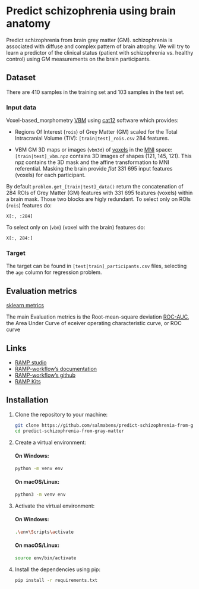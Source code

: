 # Predict schizophrenia using brain anatomy

Predict schizophrenia from brain grey matter (GM). schizophrenia is associated with diffuse and complex pattern of brain atrophy. We will try to learn a predictor of the clinical status (patient with schizophrenia vs. healthy control) using GM measurements on the brain participants.

## Dataset

There are 410 samples in the training set and 103 samples in the test set.

### Input data

Voxel-based_morphometry [VBM](https://en.wikipedia.org/wiki/Voxel-based_morphometry)
using [cat12](http://www.neuro.uni-jena.de/cat/) software which provides:

- Regions Of Interest (`rois`) of Grey Matter (GM) scaled for the Total
  Intracranial Volume (TIV): `[train|test]_rois.csv` 284 features.

- VBM GM 3D maps or images (`vbm3d`) of [voxels](https://en.wikipedia.org/wiki/Voxel) in the
  [MNI](https://en.wikipedia.org/wiki/Talairach_coordinates) space:
  `[train|test]_vbm.npz` contains 3D images of shapes (121, 145, 121).
  This npz contains the 3D mask and the affine transformation to MNI
  referential. Masking the brain provide *flat* 331 695 input features (voxels)
  for each participant.

By default `problem.get_[train|test]_data()` return the concatenation of 284 ROIs of
Grey Matter (GM) features with 331 695 features (voxels) within a brain mask.
Those two blocks are higly redundant.
To select only on ROIs (`rois`) features do:

```
X[:, :284]
```

To select only on (`vbm`) (voxel with the brain) features do:

```
X[:, 284:]
```

### Target

The target can be found in `[test|train]_participants.csv` files, selecting the
`age` column for regression problem.

## Evaluation metrics

[sklearn metrics](https://scikit-learn.org/stable/modules/model_evaluation.html)

The main Evaluation metrics is the Root-mean-square deviation
[ROC-AUC](https://en.wikipedia.org/wiki/Receiver_operating_characteristic), the Area Under Curve of eceiver operating characteristic curve, or ROC curve

## Links

- [RAMP studio](https://ramp.studio/)
- [RAMP-workflow’s documentation](https://paris-saclay-cds.github.io/ramp-docs/ramp-workflow/)
- [RAMP-workflow’s github](https://github.com/paris-saclay-cds/ramp-workflow)
- [RAMP Kits](https://github.com/ramp-kits)

## Installation

1. Clone the repository to your machine:
   
   ```bash
   git clone https://github.com/salmabens/predict-schizophrenia-from-gray-matter.git
   cd predict-schizophrenia-from-gray-matter
   ```

2. Create a virtual environment:
   #### On Windows:
         
   ```bash
   python -m venv env
   ```
   #### On macOS/Linux:
         
   ```bash
   python3 -m venv env
   ```
3. Activate the virtual environment:

   #### On Windows:
   
   ```bash
   .\env\Scripts\activate
   ```
   #### On macOS/Linux:
   
   ```bash
   source env/bin/activate
   ```

4. Install the dependencies using pip:
   
   ```bash
   pip install -r requirements.txt
   ```
